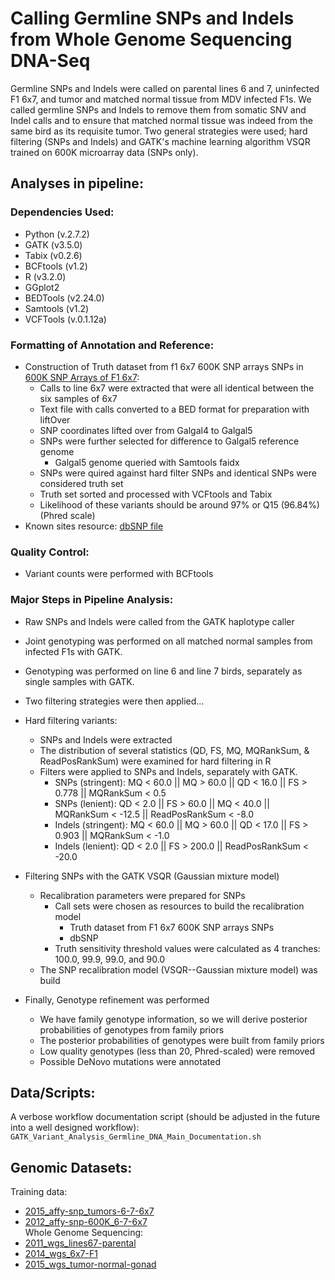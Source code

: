 # Calling Germline SNPs and Indels from Whole Genome Sequencing DNA-Seq 

Germline SNPs and Indels were called on parental lines 6 and 7, uninfected F1 6x7, and tumor and matched normal tissue from MDV infected F1s. We called germline SNPs and Indels to remove them from somatic SNV and Indel calls and to ensure that matched normal tissue was indeed from the same bird as its requisite tumor. Two general strategies were used; hard filtering (SNPs and Indels) and GATK's machine learning algorithm VSQR trained on 600K microarray data (SNPs only).

## Analyses in pipeline:

### Dependencies Used:
- Python (v.2.7.2)
- GATK (v3.5.0)
- Tabix (v0.2.6)
- BCFtools (v1.2)
- R (v3.2.0)
- GGplot2
- BEDTools (v2.24.0)
- Samtools (v1.2)
- VCFTools (v.0.1.12a)

### Formatting of Annotation and Reference:
- Construction of Truth dataset from f1 6x7 600K SNP arrays SNPs in [600K SNP Arrays of F1 6x7](https://github.com/steepale/IKZF1_paper_code/tree/master/00_genomic_datasets/2012_affy-snp-600K_6-7-6x7):
    - Calls to line 6x7 were extracted that were all identical between the six samples of 6x7
    - Text file with calls converted to a BED format for preparation with liftOver
    - SNP coordinates lifted over from Galgal4 to Galgal5
    - SNPs were further selected for difference to Galgal5 reference genome
        - Galgal5 genome queried with Samtools faidx
    - SNPs were quired against hard filter SNPs and identical SNPs were considered truth set
    - Truth set sorted and processed with VCFtools and Tabix
    - Likelihood of these variants should be around 97% or Q15 (96.84%) (Phred scale)
- Known sites resource: [dbSNP file](https://github.com/steepale/IKZF1_paper_code/tree/master/01_reference_prep/dbSNP_gg4-gg5-lift)

### Quality Control:
- Variant counts were performed with BCFtools

### Major Steps in Pipeline Analysis:
- Raw SNPs and Indels were called from the GATK haplotype caller
- Joint genotyping was performed on all matched normal samples from infected F1s with GATK.
- Genotyping was performed on line 6 and line 7 birds, separately as single samples with GATK.
- Two filtering strategies were then applied...

- Hard filtering variants:
    - SNPs and Indels were extracted
    - The distribution of several statistics (QD, FS, MQ, MQRankSum, & ReadPosRankSum) were examined for hard filtering in R
    - Filters were applied to SNPs and Indels, separately with GATK.
        - SNPs (stringent): MQ < 60.0 || MQ > 60.0 || QD < 16.0 || FS > 0.778 || MQRankSum < 0.5
        - SNPs (lenient): QD < 2.0 || FS > 60.0 || MQ < 40.0 || MQRankSum < -12.5 || ReadPosRankSum < -8.0
        - Indels (stringent): MQ < 60.0 || MQ > 60.0 || QD < 17.0 || FS > 0.903 || MQRankSum < -1.0
        - Indels (lenient): QD < 2.0 || FS > 200.0 || ReadPosRankSum < -20.0

- Filtering SNPs with the GATK VSQR (Gaussian mixture model)
    - Recalibration parameters were prepared for SNPs
        - Call sets were chosen as resources to build the recalibration model
            - Truth dataset from F1 6x7 600K SNP arrays SNPs
            - dbSNP
        - Truth sensitivity threshold values were calculated as 4 tranches: 100.0, 99.9, 99.0, and 90.0
    - The SNP recalibration model (VSQR--Gaussian mixture model) was build
- Finally, Genotype refinement was performed
    - We have family genotype information, so we will derive posterior probabilities of genotypes from family priors
    - The posterior probabilities of genotypes were built from family priors
    - Low quality genotypes (less than 20, Phred-scaled) were removed
    - Possible DeNovo mutations were annotated

## Data/Scripts:
A verbose workflow documentation script (should be adjusted in the future into a well designed workflow): `GATK_Variant_Analysis_Germline_DNA_Main_Documentation.sh`

## Genomic Datasets:
Training data:
- [2015_affy-snp_tumors-6-7-6x7](https://github.com/steepale/IKZF1_paper_code/tree/master/00_genomic_datasets/2015_affy-snp_tumors-6-7-6x7)
- [2012_affy-snp-600K_6-7-6x7](https://github.com/steepale/IKZF1_paper_code/tree/master/00_genomic_datasets/2012_affy-snp-600K_6-7-6x7)  
Whole Genome Sequencing:
- [2011_wgs_lines67-parental](https://github.com/steepale/IKZF1_paper_code/tree/master/00_genomic_datasets/2011_wgs_lines67-parental)
- [2014_wgs_6x7-F1](https://github.com/steepale/IKZF1_paper_code/tree/master/00_genomic_datasets/2014_wgs_6x7-F1)
- [2015_wgs_tumor-normal-gonad](https://github.com/steepale/IKZF1_paper_code/tree/master/00_genomic_datasets/2015_wgs_tumor-normal-gonad)
 
